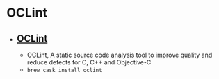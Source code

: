 # OCLint
- [OCLint](http://oclint.org/)
  - 
  - OCLint, A static source code analysis tool to improve quality and reduce defects for C, C++ and Objective-C
  - `brew cask install oclint`
